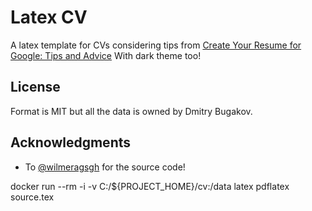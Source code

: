 # Latex CV

A latex template for CVs considering tips from [Create Your Resume for Google: Tips and Advice](https://www.youtube.com/watch?v=BYUy1yvjHxE) With dark theme too!

## License

Format is MIT but all the data is owned by Dmitry Bugakov.

## Acknowledgments

* To [@wilmeragsgh](https://github.com/wilmeragsgh/) for the source code!


docker run --rm -i -v C:/${PROJECT_HOME}/cv:/data latex pdflatex source.tex